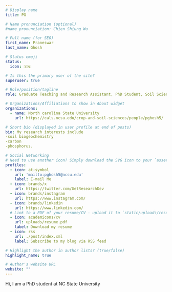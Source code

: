 ```yaml
---
# Display name
title: PG

# Name pronunciation (optional)
#name_pronunciation: Chien Shiung Wu

# Full name (for SEO)
first_name: Praneswar
last_name: Ghosh

# Status emoji
status:
  icon: 🇮🇳

# Is this the primary user of the site?
superuser: true

# Role/position/tagline
role: Graduate Teaching and Research Assistant, PhD Student, Soil Science

# Organizations/Affiliations to show in About widget
organizations:
  - name: North carolina State University
    url: https://cals.ncsu.edu/crop-and-soil-sciences/people/pghosh5/ 

# Short bio (displayed in user profile at end of posts)
bio: My research interests include 
-soil biogeochemistry
-carbon
-phosphorus.

# Social Networking
# Need to use another icon? Simply download the SVG icon to your `assets/media/icons/` folder.
profiles:
  - icon: at-symbol
    url: 'mailto:pghosh5@ncsu.edu'
    label: E-mail Me
  - icon: brands/x
    url: https://twitter.com/GetResearchDev
  - icon: brands/instagram
    url: https://www.instagram.com/
  - icon: brands/linkedin
    url: https://www.linkedin.com/
  # Link to a PDF of your resume/CV - upload it to `static/uploads/resume.pdf`
  - icon: academicons/cv
    url: uploads/resume.pdf
    label: Download my resume
  - icon: rss
    url: ./post/index.xml
    label: Subscribe to my blog via RSS feed

# Highlight the author in author lists? (true/false)
highlight_name: true

# Author's website URL
website: ""
---
```


Hi, I am a PhD student at NC State University
